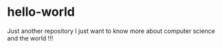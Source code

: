 # hello-world
Just another repository
I just want to know more about computer science and the world !!!
